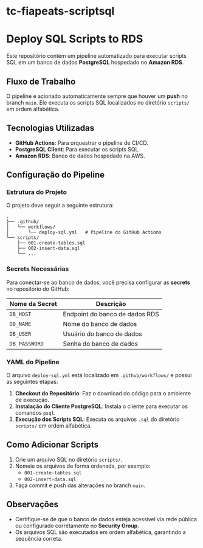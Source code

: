 # tc-fiapeats-scriptsql


# Deploy SQL Scripts to RDS

Este repositório contém um pipeline automatizado para executar scripts SQL em um banco de dados **PostgreSQL** hospedado no **Amazon RDS**.

## Fluxo de Trabalho

O pipeline é acionado automaticamente sempre que houver um **push** no branch `main`. Ele executa os scripts SQL localizados no diretório `scripts/` em ordem alfabética.

## Tecnologias Utilizadas

- **GitHub Actions**: Para orquestrar o pipeline de CI/CD.
- **PostgreSQL Client**: Para executar os scripts SQL.
- **Amazon RDS**: Banco de dados hospedado na AWS.

## Configuração do Pipeline

### Estrutura do Projeto

O projeto deve seguir a seguinte estrutura:

```plaintext
.
├── .github/
│   └── workflows/
│       └── deploy-sql.yml   # Pipeline do GitHub Actions
└── scripts/
    ├── 001-create-tables.sql
    ├── 002-insert-data.sql
    └── ...
```

### Secrets Necessárias

Para conectar-se ao banco de dados, você precisa configurar as **secrets** no repositório do GitHub:

| Nome da Secret      | Descrição                          |
|---------------------|-----------------------------------|
| `DB_HOST`          | Endpoint do banco de dados RDS   |
| `DB_NAME`          | Nome do banco de dados           |
| `DB_USER`          | Usuário do banco de dados         |
| `DB_PASSWORD`      | Senha do banco de dados          |

### YAML do Pipeline

O arquivo `deploy-sql.yml` está localizado em `.github/workflows/` e possui as seguintes etapas:

1. **Checkout do Repositório**: Faz o download do código para o ambiente de execução.
2. **Instalação do Cliente PostgreSQL**: Instala o cliente para executar os comandos `psql`.
3. **Execução dos Scripts SQL**: Executa os arquivos `.sql` do diretório `scripts/` em ordem alfabética.

## Como Adicionar Scripts

1. Crie um arquivo SQL no diretório `scripts/`.
2. Nomeie os arquivos de forma ordenada, por exemplo:
   - `001-create-tables.sql`
   - `002-insert-data.sql`
3. Faça commit e push das alterações no branch `main`.

## Observações

- Certifique-se de que o banco de dados esteja acessível via rede pública ou configurado corretamente no **Security Group**.
- Os arquivos SQL são executados em ordem alfabética, garantindo a sequência correta.
